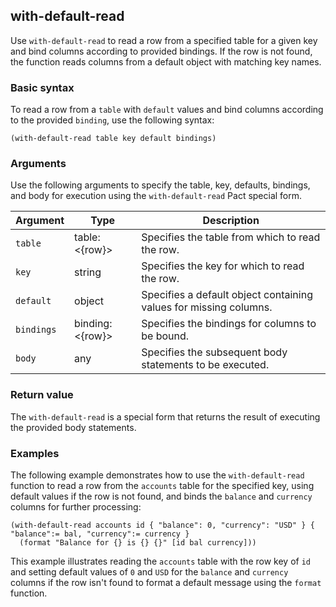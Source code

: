 ## with-default-read

Use `with-default-read` to read a row from a specified table for a given key and bind columns according to provided bindings. 
If the row is not found, the function reads columns from a default object with matching key names.

### Basic syntax

To read a row from a `table` with `default` values and bind columns according to the provided `binding`, use the following syntax:

```pact
(with-default-read table key default bindings)
```

### Arguments

Use the following arguments to specify the table, key, defaults, bindings, and body for execution using the `with-default-read` Pact special form.

| Argument | Type | Description |
| --- | --- | --- |
| `table` | table:<{row}> | Specifies the table from which to read the row. |
| `key` | string | Specifies the key for which to read the row. |
| `default` | object | Specifies a default object containing values for missing columns. |
| `bindings` | binding:<{row}> | Specifies the bindings for columns to be bound. |
| `body` | any | Specifies the subsequent body statements to be executed. |

### Return value

The `with-default-read` is a special form that returns the result of executing the provided body statements.

### Examples

The following example demonstrates how to use the `with-default-read` function to read a row from the `accounts` table for the specified key, using default values if the row is not found, and binds the `balance` and `currency` columns for further processing:

```pact
(with-default-read accounts id { "balance": 0, "currency": "USD" } { "balance":= bal, "currency":= currency }
  (format "Balance for {} is {} {}" [id bal currency]))
```

This example illustrates reading the `accounts` table with the row key of `id` and setting default values of `0` and `USD` for the `balance` and `currency` columns if the row isn't found to format a default message using the `format` function.
